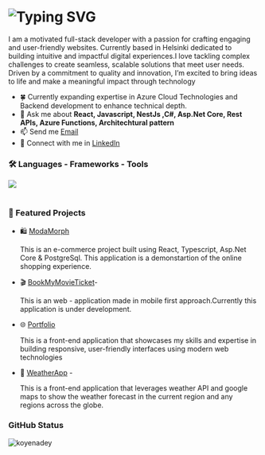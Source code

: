 <h1 align="left>
  <a href="https://git.io/typing-svg">
  <img src="https://readme-typing-svg.demolab.com?font=Righteous&weight=500&size=21&pause=1000&color=1164F7&width=500&height=70&lines=Hey+%F0%9F%99%8B%F0%9F%8F%BB%E2%80%8D%E2%99%80%EF%B8%8F%2C+I+am+Koyena" alt="Typing SVG" />
</a>
</h1>

<p align="left">I am a motivated full-stack developer with a passion for crafting engaging and user-friendly websites. Currently based in Helsinki dedicated to building intuitive and impactful digital experiences.I love tackling complex challenges to create seamless, scalable solutions that meet user needs. Driven by a commitment to quality and innovation, I’m excited to bring ideas to life and make a meaningful impact through technology</p>

- 🍀 Currently expanding expertise in Azure Cloud Technologies and Backend development to enhance technical depth.
- 💬 Ask me about **React, Javascript, NestJs ,C#, Asp.Net Core, Rest APIs, Azure Functions, Architechtural pattern**
- 📫 Send me [Email](mailto:koyenadey8@gmail.com)
- 💼 Connect with me in [LinkedIn](https://linkedin.com/in/koyena-dey-645369a2)

<h3 align="left">🛠️ Languages - Frameworks - Tools</h3>
<div align="left>
  <a href="https://skillicons.dev">
    <img src="https://skillicons.dev/icons?i=react,redux,typescript,javascript,mui,css,sass,cs,dotnet,nestjs,postgres,mongo,azure&perline=7" />
  </a> 
</div>
<br />

<h3 align="left">🚀 Featured Projects </h3>

  - 🛍️ [ModaMorph](https://github.com/koyenadey/ECommWebUI)
    <p>This is an e-commerce project built using React, Typescript, Asp.Net Core & PostgreSql. This application is a demonstartion of the online shopping experience.</p>    
  - 🎬 [BookMyMovieTicket](https://github.com/koyenadey/BookMovieTicket)-
    <p>This is an web - application made in mobile first approach.Currently this application is under development.</p>
  - 🌐 [Portfolio](https://github.com/koyenadey/portfolio)
    <p>This is a front-end application that showcases my skills and expertise in building responsive, user-friendly interfaces using modern web technologies </p>
  - 🥶 [WeatherApp](https://github.com/koyenadey/WeatherApp) - 
    <p>This is a front-end application that leverages weather API and google maps to show the weather forecast in the current region and any regions across the globe.</p>

<h3 align="left">GitHub Status</h3>
<div>
  <img align="left" src="https://github-readme-stats.vercel.app/api/top-langs?username=koyenadey&show_icons=true&locale=en&layout=compact&theme=radical" alt="koyenadey" />
</div>

